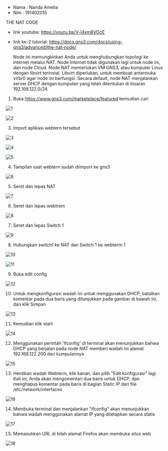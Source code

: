 - Nama : Nanda Amelia
- Nim  : 191402015

THE NAT CODE

- link youtube: https://youtu.be/V-l4xm8VOcE
- link ke-2 tutorial: https://docs.gns3.com/docs/using-gns3/advanced/the-nat-node/

     Node ini memungkinkan Anda untuk menghubungkan topologi ke internet melalui NAT. Node Internet tidak digunakan lagi untuk node ini, dan node Cloud. Node NAT memerlukan VM GNS3, atau komputer Linux dengan libvirt terinstal. Libvirt diperlukan, untuk membuat antarmuka virbr0 agar node ini berfungsi.
Secara default, node NAT menjalankan server DHCP dengan kumpulan yang telah ditentukan di kisaran 192.168.122.0/24.

1.	Buka https://www.gns3.com/marketplace/featured kemudian cari 

![1](https://user-images.githubusercontent.com/66839985/138512946-10b77a33-9328-42c2-854d-02661b75bcfc.png)

![2](https://user-images.githubusercontent.com/66839985/138512963-58d4ffe2-2817-49e8-a5da-503109d99bcd.png)

3.	Import aplikasi webtern tersebut

![3](https://user-images.githubusercontent.com/66839985/138512969-56444d64-eb6d-45c4-a7a7-0a12fab98aba.png)

![4](https://user-images.githubusercontent.com/66839985/138512972-75951b61-ab88-4588-856f-5c306e9acd54.png)

![5](https://user-images.githubusercontent.com/66839985/138512977-3c0a0966-ba82-4df9-b578-e5a596c12fa1.png)

4.	Tampilan saat webtern sudah diimport ke gns3

![6](https://user-images.githubusercontent.com/66839985/138513070-2dd02418-c316-4924-afd6-046fde75250e.png)

5.	Seret dan lepas NAT 

![7](https://user-images.githubusercontent.com/66839985/138598010-223b327f-3a9d-4b10-ab38-098787104de7.png)

6.	Seret dan lepas webtrem

![8](https://user-images.githubusercontent.com/66839985/138598015-9782ee25-952f-4841-98bf-bc94ab2f727d.png)

7.	Seret dan lepas Switch 1

![9](https://user-images.githubusercontent.com/66839985/138598019-2cdf4618-e010-4001-92ee-536255fa1a25.png)

8.	Hubungkan switch1 ke NAT dan Switch 1 ke webterm 1

![10](https://user-images.githubusercontent.com/66839985/138598023-a7a8416a-9fb5-4c0b-a709-9524294455d7.png)

![11](https://user-images.githubusercontent.com/66839985/138598025-67e7e964-e087-4cd5-9b4d-b0b7505265cf.png)

9.	Buka edit config

![12](https://user-images.githubusercontent.com/66839985/138598028-f47ecb16-f668-4259-9b09-07d976acb0f6.png)

10.	Untuk mengkonfigurasi wadah ini untuk menggunakan DHCP, batalkan komentar pada dua baris yang ditunjukkan pada gambar di bawah ini, dan klik Simpan

![13](https://user-images.githubusercontent.com/66839985/138598033-ab04eeec-0174-43c9-9bb2-e7d35b313703.png)

11.	Kemudian klik start

![14](https://user-images.githubusercontent.com/66839985/138598036-dba776e1-ed87-4a1f-9517-4f1ee2021471.png)

12.	Menggunakan perintah 'ifconfig' di terminal akan menunjukkan bahwa DHCP yang berjalan pada node NAT memberi wadah ini alamat 192.168.122.200 dari kumpulannya

![15](https://user-images.githubusercontent.com/66839985/138598039-f8221bba-6868-4e18-b202-add02866e256.png)

13.	Hentikan wadah Webterm, klik kanan, dan pilih "Edit konfigurasi" lagi. Kali ini, Anda akan mengomentari dua baris untuk DHCP, dan menghapus komentar pada baris di bagian Static IP dari file /etc/network/interfaces

![16](https://user-images.githubusercontent.com/66839985/138598040-bb2cc3fe-1837-47e7-bc17-6ba1c617ca22.png)

14.	Membuka terminal dan menjalankan "ifconfig" akan menunjukkan bahwa wadah menggunakan alamat IP yang ditetapkan secara statis

![17](https://user-images.githubusercontent.com/66839985/138598041-e1cbba23-5db8-4c8b-8fd1-9ff4ef699101.png)

15.	Memasukkan URL di bilah alamat Firefox akan membuka situs web

![18](https://user-images.githubusercontent.com/66839985/138598043-57677405-f705-4efa-bcb2-919a89046fd7.png)

